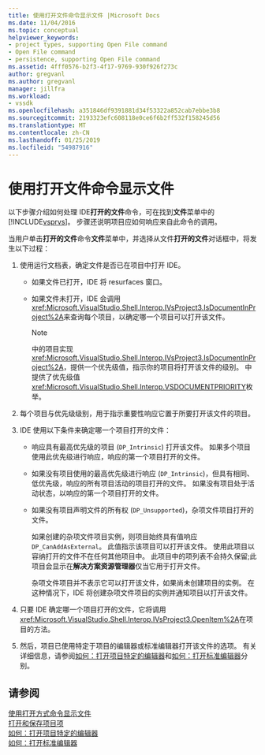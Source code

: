 ```yaml
---
title: 使用打开文件命令显示文件 |Microsoft Docs
ms.date: 11/04/2016
ms.topic: conceptual
helpviewer_keywords:
- project types, supporting Open File command
- Open File command
- persistence, supporting Open File command
ms.assetid: 4fff0576-b2f3-4f17-9769-930f926f273c
author: gregvanl
ms.author: gregvanl
manager: jillfra
ms.workload:
- vssdk
ms.openlocfilehash: a351846df9391881d34f53322a852cab7ebbe3b8
ms.sourcegitcommit: 2193323efc608118e0ce6f6b2ff532f158245d56
ms.translationtype: MT
ms.contentlocale: zh-CN
ms.lasthandoff: 01/25/2019
ms.locfileid: "54987916"
---
```

# <a name="display-files-by-using-the-open-file-command"></a>使用打开文件命令显示文件
以下步骤介绍如何处理 IDE**打开的文件**命令，可在找到**文件**菜单中的[!INCLUDE[vsprvs](../../code-quality/includes/vsprvs_md.md)]。 步骤还说明项目应如何响应来自此命令的调用。  
  
 当用户单击**打开的文件**命令**文件**菜单中，并选择从文件**打开的文件**对话框中，将发生以下过程：  
  
1.  使用运行文档表，确定文件是否已在项目中打开 IDE。  
  
    -   如果文件已打开，IDE 将 resurfaces 窗口。  
  
    -   如果文件未打开，IDE 会调用<xref:Microsoft.VisualStudio.Shell.Interop.IVsProject3.IsDocumentInProject%2A>来查询每个项目，以确定哪一个项目可以打开该文件。  
  
        > [!NOTE]
        >  中的项目实现<xref:Microsoft.VisualStudio.Shell.Interop.IVsProject3.IsDocumentInProject%2A>，提供一个优先级值，指示你的项目将打开该文件的级别。 中提供了优先级值<xref:Microsoft.VisualStudio.Shell.Interop.VSDOCUMENTPRIORITY>枚举。  
  
2.  每个项目与优先级级别，用于指示重要性响应它置于所要打开该文件的项目。  
  
3.  IDE 使用以下条件来确定哪一个项目打开的文件：  
  
    -   响应具有最高优先级的项目 (`DP_Intrinsic`) 打开该文件。 如果多个项目使用此优先级进行响应，响应的第一个项目打开的文件。  
  
    -   如果没有项目使用的最高优先级进行响应 (`DP_Intrinsic`)，但具有相同、 低优先级，响应的所有项目活动的项目打开的文件。 如果没有项目处于活动状态，以响应的第一个项目打开的文件。  
  
    -   如果没有项目声明文件的所有权 (`DP_Unsupported`)，杂项文件项目打开的文件。  
  
         如果创建的杂项文件项目实例，则项目始终具有值响应`DP_CanAddAsExternal`。 此值指示该项目可以打开该文件。 使用此项目以容纳打开的文件不在任何其他项目中。 此项目中的项列表不会持久保留;此项目会显示在**解决方案资源管理器**仅当它用于打开文件。  
  
         杂项文件项目并不表示它可以打开该文件，如果尚未创建项目的实例。 在这种情况下，IDE 将创建杂项文件项目的实例并通知项目以打开该文件。  
  
4.  只要 IDE 确定哪一个项目打开的文件，它将调用<xref:Microsoft.VisualStudio.Shell.Interop.IVsProject3.OpenItem%2A>在项目的方法。  
  
5.  然后，项目已使用特定于项目的编辑器或标准编辑器打开该文件的选项。 有关详细信息，请参阅[如何：打开项目特定的编辑器](../../extensibility/how-to-open-project-specific-editors.md)和[如何：打开标准编辑器](../../extensibility/how-to-open-standard-editors.md)分别。  
  
## <a name="see-also"></a>请参阅  
 [使用打开方式命令显示文件](../../extensibility/internals/displaying-files-by-using-the-open-with-command.md)   
 [打开和保存项目项](../../extensibility/internals/opening-and-saving-project-items.md)   
 [如何：打开项目特定的编辑器](../../extensibility/how-to-open-project-specific-editors.md)   
 [如何：打开标准编辑器](../../extensibility/how-to-open-standard-editors.md)